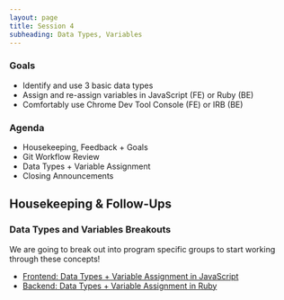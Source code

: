 ```yaml
---
layout: page
title: Session 4
subheading: Data Types, Variables
---
```


### Goals
 
- Identify and use 3 basic data types
- Assign and re-assign variables in JavaScript (FE) or Ruby (BE)
- Comfortably use Chrome Dev Tool Console (FE) or IRB (BE)

### Agenda

- Housekeeping, Feedback + Goals
- Git Workflow Review
- Data Types + Variable Assignment
- Closing Announcements

## Housekeeping & Follow-Ups


### Data Types and Variables Breakouts

We are going to break out into program specific groups to start working through these concepts!
- [Frontend: Data Types + Variable Assignment in JavaScript](./fe)
- [Backend: Data Types + Variable Assignment in Ruby](./be)

<br><br>